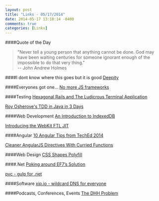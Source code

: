```yaml
---
layout: post
title: "Links - 05/17/2014"
date: 2014-05-17 13:10:14 -0400
comments: true
categories: [Links]
---
```


####Quote of the Day
<blockquote>"Never tell a young person that anything cannot be done. God may have been waiting centuries for someone ignorant enough of the impossible to do that very thing."<br>
-- John Andrew Holmes
</blockquote>

####I dont know where this goes but it is good
[Deepity](http://rationalwiki.org/wiki/Deepity)

####Everyones got one...
[No more JS frameworks](http://bitworking.org/news/2014/05/zero_framework_manifesto)

####Testing
[Hexagonal Rails and The Ludicrous Terminal Application](http://pivotallabs.com/hexagonal-rails-and-the-ludicrous-terminal-application/)

[Roy Osherove's TDD in Java in 3 Days](http://skills.osherove.com/roy-osheroves-tdd-in-java-in-3-days)

####Web Development
[An Introduction to IndexedDB](http://dev.opera.com/articles/introduction-to-indexeddb/)

[Introducing the WebKit FTL JIT](https://www.webkit.org/blog/3362/introducing-the-webkit-ftl-jit/)

####Angular
[10 Angular Tips from TechEd 2014](http://www.johnpapa.net/10-angular-tips-from-teched-2014)

[Cleaner AngularJS Directives With Curried Functions](https://medium.com/opinionated-angularjs/57a63c895da5)

####Web Design
[CSS Shapes Polyfill](http://blogs.adobe.com/webplatform/2014/05/12/css-shapes-polyfill/)

####.Net
[Poking around EF7’s Solution](http://thedatafarm.com/data-access/poking-around-ef7s-solution/)

[pvc - gulp for .net](https://github.com/pvcbuild/pvc)

####Software
[xip.io - wildcard DNS for everyone](http://xip.io/)

####Podcasts, Conferences, Events
[The DHH Problem](http://codon.com/the-dhh-problem)

